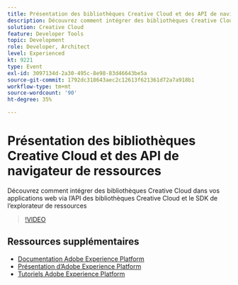 ```yaml
---
title: Présentation des bibliothèques Creative Cloud et des API de navigateur de ressources
description: Découvrez comment intégrer des bibliothèques Creative Cloud dans vos applications web via l’API des bibliothèques Creative Cloud et le SDK de l’explorateur de ressources
solution: Creative Cloud
feature: Developer Tools
topic: Development
role: Developer, Architect
level: Experienced
kt: 9221
type: Event
exl-id: 3097134d-2a30-495c-8e98-83d46643be5a
source-git-commit: 1792dc318643aec2c12613f621361d72a7a918b1
workflow-type: tm+mt
source-wordcount: '90'
ht-degree: 35%

---
```


# Présentation des bibliothèques Creative Cloud et des API de navigateur de ressources

Découvrez comment intégrer des bibliothèques Creative Cloud dans vos applications web via l’API des bibliothèques Creative Cloud et le SDK de l’explorateur de ressources

>[!VIDEO](https://video.tv.adobe.com/v/337592/?quality=12&learn=on&hidetitle=true)

## Ressources supplémentaires

- [Documentation Adobe Experience Platform](https://experienceleague.adobe.com/docs/experience-platform.html?lang=fr)
- [Présentation d’Adobe Experience Platform](https://experienceleague.adobe.com/docs/experience-platform/landing/home.html?lang=fr)
- [Tutoriels Adobe Experience Platform](https://experienceleague.adobe.com/docs/platform-learn/tutorials/overview.html?lang=fr)
